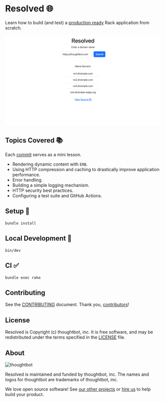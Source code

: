 # Resolved 🌐

Learn how to build (and test) a [production ready][1] Rack application from
scratch.

![A screenshot of the homepage. It shows the DNS records for thoughtbot.com](./demo.png)

## Topics Covered 📚

Each [commit][2] serves as a mini lesson.

- Rendering dynamic content with `ERB`.
- Using HTTP compression and caching to drastically improve application
  performance.
- Error handling.
- Building a simple logging mechanism.
- HTTP security best practices.
- Configuring a test suite and GitHub Actions.

## Setup 🚀

```
bundle install
```

## Local Development 🧱

```
bin/dev
```

## CI ✅

```
bundle exec rake
```

## Contributing

See the [CONTRIBUTING] document.
Thank you, [contributors]!

  [CONTRIBUTING]: CONTRIBUTING.md
  [contributors]: https://github.com/thoughtbot/resolved/graphs/contributors

## License

Resolved is Copyright (c) thoughtbot, inc.
It is free software, and may be redistributed
under the terms specified in the [LICENSE] file.

  [LICENSE]: LICENSE

## About

![thoughtbot](https://thoughtbot.com/brand_assets/93:44.svg)

Resolved is maintained and funded by thoughtbot, inc.
The names and logos for thoughtbot are trademarks of thoughtbot, inc.

We love open source software!
See [our other projects][community]
or [hire us][hire] to help build your product.

  [community]: https://thoughtbot.com/community?utm_source=github
  [hire]: https://thoughtbot.com/hire-us?utm_source=github

[1]: https://resolved-9623c76e6dbd.herokuapp.com
[2]: https://github.com/thoughtbot/resolved/commits/main
